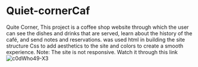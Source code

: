 # Quiet-cornerCaf
 Quite Corner, This project is a coffee shop website through which the user can see the dishes and drinks that are served, learn about the history of the café, and send notes and reservations. was used html in building the site structure Css to add aesthetics to the site and colors to create a smooth experience.
 Note: The site is not responsive.
 Watch it through this link
 ![c0dWho49-X3](https://github.com/AlaaMousa05/Quiet-cornerCaf/assets/173834285/5049b78d-e99e-4af5-a57b-92a8b728370d)

